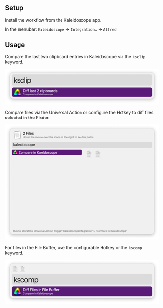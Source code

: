 ## Setup

Install the workflow from the Kaleidoscope app.

In the menubar: `Kaleidoscope` → `Integration…` → `Alfred`

## Usage

Compare the last two clipboard entries in Kaleidoscope via the `ksclip` keyword.

![Compare clipboard entries](images/clipboard.png)

Compare files via the Universal Action or configure the Hotkey to diff files selected in the Finder.

![Universal action for comparing files](images/ua.png)

For files in the File Buffer, use the configurable Hotkey or the `kscomp` keyword.

![Comparing from file buffer](images/buffer.png)
